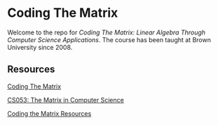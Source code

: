 # Coding The Matrix

Welcome to the repo for *Coding The Matrix: Linear Algebra Through Computer Science Applications*. The course has been taught at Brown University since 2008.

## Resources

[Coding The Matrix](http://codingthematrix.com/)

[CS053: The Matrix in Computer Science](http://cs.brown.edu/courses/cs053/current/index.htm)

[Coding the Matrix Resources](http://resources.codingthematrix.com/)

